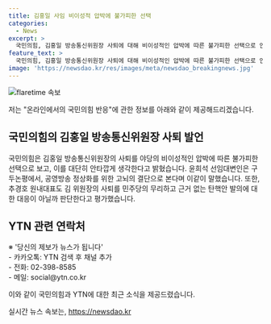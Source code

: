```yaml
---
title: 김홍일 사임 비이성적 압박에 불가피한 선택
categories:
  - News
excerpt: >
  국민의힘, 김홍일 방송통신위원장 사퇴에 대해 비이성적인 압박에 따른 불가피한 선택으로 안타깝다고 밝혔으며, 공영방송 정상화를 위한 고뇌의 결단으로 평가될 것이라 언급했다. 또한, 사퇴는 민주당의 무리하고 근거 없는 탄핵안 발의에 대한 대응으로 해석된다는 평가를 받았다.
feature_text: >
  국민의힘, 김홍일 방송통신위원장 사퇴에 대해 비이성적인 압박에 따른 불가피한 선택으로 안타깝다고 밝혔으며, 공영방송 정상화를 위한 고뇌의 결단으로 평가될 것이라 언급했다. 또한, 사퇴는 민주당의 무리하고 근거 없는 탄핵안 발의에 대한 대응으로 해석된다는 평가를 받았다.
image: 'https://newsdao.kr/res/images/meta/newsdao_breakingnews.jpg'
---
```


<p><img src="https://newsdao.kr/res/images/meta/newsdao_breakingnews.jpg" alt="flaretime 속보" /></p>

<p>저는 "온라인에서의 국민의힘 반응"에 관한 정보를 아래와 같이 제공해드리겠습니다.</p>

<h2 data-ke-size="size26">국민의힘의 김홍일 방송통신위원장 사퇴 발언</h2>

<p data-ke-size="size16">국민의힘은 김홍일 방송통신위원장의 사퇴를 야당의 비이성적인 압박에 따른 불가피한 선택으로 보고, 이를 대단히 안타깝게 생각한다고 밝혔습니다. 윤희석 선임대변인은 구두논평에서, 공영방송 정상화를 위한 고뇌의 결단으로 본다며 이같이 말했습니다. 또한, 추경호 원내대표도 김 위원장의 사퇴를 민주당의 무리하고 근거 없는 탄핵안 발의에 대한 대응이 아닐까 판단한다고 평가했습니다.</p>

<h2 data-ke-size="size26">YTN 관련 연락처</h2>

<p data-ke-size="size16">※ '당신의 제보가 뉴스가 됩니다'<br>
- 카카오톡: YTN 검색 후 채널 추가<br>
- 전화: 02-398-8585<br>
- 메일: social@ytn.co.kr</p>

<p>이와 같이 국민의힘과 YTN에 대한 최근 소식을 제공드렸습니다.</p>
실시간 뉴스 속보는, <a href="https://newsdao.kr" rel="dofollow">https://newsdao.kr</a>


